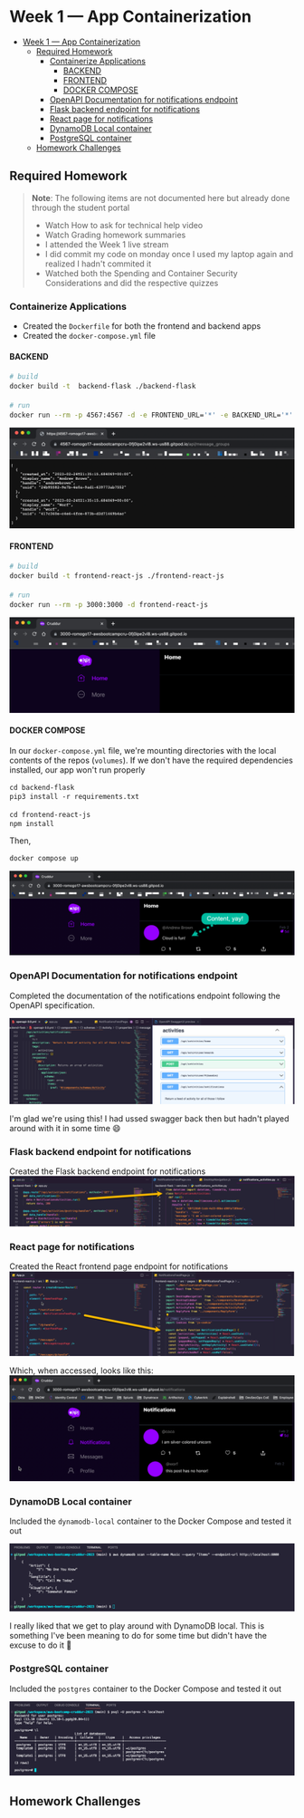 # Week 1 — App Containerization

- [Week 1 — App Containerization](#week-1--app-containerization)
  - [Required Homework](#required-homework)
    - [Containerize Applications](#containerize-applications)
      - [BACKEND](#backend)
      - [FRONTEND](#frontend)
      - [DOCKER COMPOSE](#docker-compose)
    - [OpenAPI Documentation for notifications endpoint](#openapi-documentation-for-notifications-endpoint)
    - [Flask backend endpoint for notifications](#flask-backend-endpoint-for-notifications)
    - [React page for notifications](#react-page-for-notifications)
    - [DynamoDB Local container](#dynamodb-local-container)
    - [PostgreSQL container](#postgresql-container)
  - [Homework Challenges](#homework-challenges)

## Required Homework

> **Note**: The following items are not documented here but already done through the student portal
> - Watch How to ask for technical help video
> - Watch Grading homework summaries
> - I attended the Week 1 live stream
> - I did commit my code on monday once I used my laptop again and realized I hadn't commited it
> - Watched both the Spending and Container Security Considerations and did the respective quizzes
>

### Containerize Applications
- Created the `Dockerfile` for both the frontend and backend apps
- Created the `docker-compose.yml` file

#### BACKEND
```sh
# build
docker build -t  backend-flask ./backend-flask

# run
docker run --rm -p 4567:4567 -d -e FRONTEND_URL='*' -e BACKEND_URL='*' backend-flask
```
![](./assets/week1/backend-container.png)


#### FRONTEND
```sh
# build
docker build -t frontend-react-js ./frontend-react-js

# run
docker run --rm -p 3000:3000 -d frontend-react-js
```

![](./assets/week1/frontend-container.png)


#### DOCKER COMPOSE

In our `docker-compose.yml` file, we're mounting directories with the local contents of the repos (`volumes`). If we don't have the required dependencies installed, our app won't run properly
```
cd backend-flask
pip3 install -r requirements.txt

cd frontend-react-js
npm install
```
Then,

```sh
docker compose up
```

![](./assets/week1/docker-compose.png)

### OpenAPI Documentation for notifications endpoint
Completed the documentation of the notifications endpoint following the OpenAPI specification.

![](./assets/week1/openapi.png)

I'm glad we're using this! I had ussed swagger back then but hadn't played around with it in some time 😄

### Flask backend endpoint for notifications

Created the Flask backend endpoint for notifications
![](./assets/week1/backend-notifications.png)

### React page for notifications

Created the React frontend page endpoint for notifications
![](./assets/week1/frontend-notifications.png)

Which, when accessed, looks like this:
![](./assets/week1/notifications-browser.png)

### DynamoDB Local container
Included the `dynamodb-local` container to the Docker Compose and tested it out

![](./assets/week1/dynamodb-local.png)

I really liked that we get to play around with DynamoDB local. This is something I've been meaning to do for some time but didn't have the excuse to do it 🚀


### PostgreSQL container
Included the `postgres` container to the Docker Compose and tested it out

![](./assets/week1/postgresql.png)

## Homework Challenges